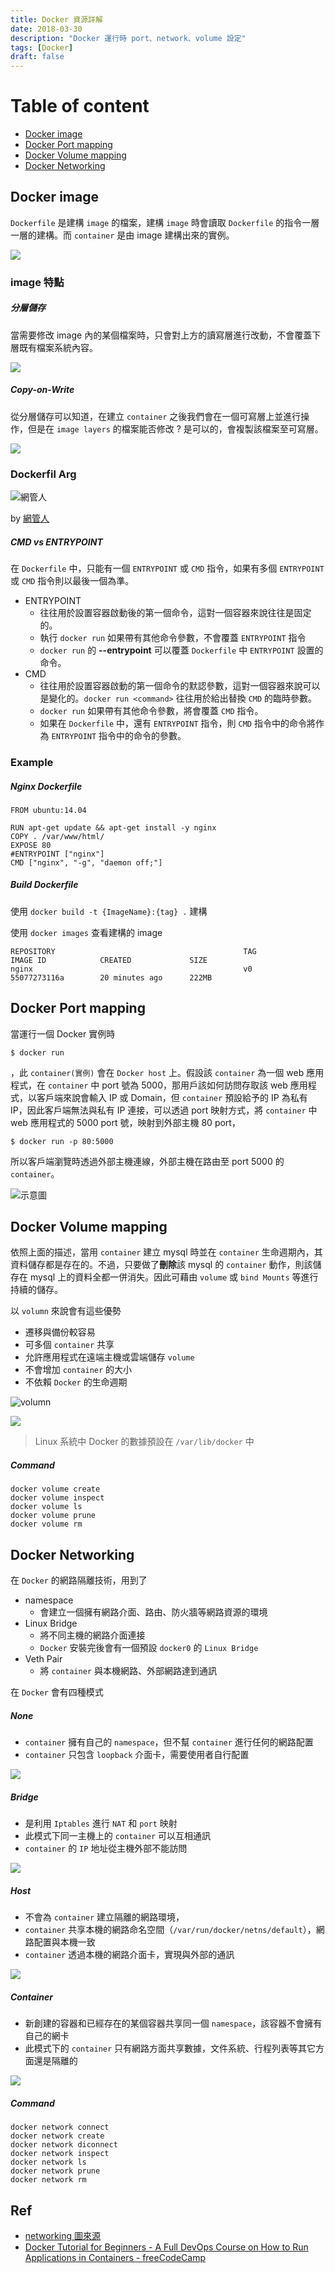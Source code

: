 ```yaml
---
title: Docker 資源詳解
date: 2018-03-30
description: "Docker 運行時 port、network、volume 設定"
tags: [Docker]
draft: false
---
```


# Table of content
- [Docker image](#Docker-image)
- [Docker Port mapping](#Docker-Port-mapping)
- [Docker Volume mapping](#Docker-Volume-mapping)
- [Docker Networking](#Docker-Networking)

## Docker image

`Dockerfile` 是建構 `image` 的檔案，建構 `image` 時會讀取 `Dockerfile` 的指令一層一層的建構。而 `container` 是由 image 建構出來的實例。

![](https://i.imgur.com/RsXurEd.png)

### image 特點
##### 分層儲存
當需要修改 image 內的某個檔案時，只會對上方的讀寫層進行改動，不會覆蓋下層既有檔案系統內容。

![](https://i.imgur.com/ix2XQlW.png)

##### Copy-on-Write
從分層儲存可以知道，在建立 `container` 之後我們會在一個可寫層上並進行操作，但是在 `image layers` 的檔案能否修改 ? 是可以的，會複製該檔案至可寫層。

![](https://i.imgur.com/QBHKTL0.png)

### Dockerfil Arg

![](https://i.imgur.com/7WsR2E0.png "網管人")

by [網管人](https://www.netadmin.com.tw/netadmin/zh-tw/technology/7BD73E2A172C4847A3F72D238ACA5148)

##### CMD vs ENTRYPOINT

在 `Dockerfile` 中，只能有一個 `ENTRYPOINT` 或 `CMD` 指令，如果有多個 `ENTRYPOINT` 或 `CMD` 指令則以最後一個為準。

- ENTRYPOINT
    - 往往用於設置容器啟動後的第一個命令，這對一個容器來說往往是固定的。
    - 執行 `docker run` 如果帶有其他命令參數，不會覆蓋 `ENTRYPOINT` 指令
    - `docker run` 的 **--entrypoint** 可以覆蓋 `Dockerfile` 中 `ENTRYPOINT` 設置的命令。
- CMD 
    - 往往用於設置容器啟動的第一個命令的默認參數，這對一個容器來說可以是變化的。`docker run <command>` 往往用於給出替換 `CMD` 的臨時參數。
    - `docker run` 如果帶有其他命令參數，將會覆蓋 `CMD` 指令。
    - 如果在 `Dockerfile` 中，還有 `ENTRYPOINT` 指令，則 `CMD` 指令中的命令將作為 `ENTRYPOINT` 指令中的命令的參數。

### Example
##### Nginx Dockerfile

```shell=
FROM ubuntu:14.04

RUN apt-get update && apt-get install -y nginx
COPY . /var/www/html/
EXPOSE 80
#ENTRYPOINT ["nginx"]
CMD ["nginx", "-g", "daemon off;"]

```
##### Build Dockerfile

使用 `docker build -t {ImageName}:{tag} .` 建構

使用 `docker images` 查看建構的 image

```shell=
REPOSITORY                                          TAG                 IMAGE ID            CREATED             SIZE
nginx                                               v0                  55077273116a        20 minutes ago      222MB

```


## Docker Port mapping

當運行一個 Docker 實例時

```shell
$ docker run
```

，此 `container(實例)` 會在 `Docker host` 上。假設該 `container` 為一個 web 應用程式，在 `container` 中 port 號為 5000，那用戶該如何訪問存取該 web 應用程式，以客戶端來說會輸入 IP 或 Domain，但 `container` 預設給予的 IP 為私有 IP，因此客戶端無法與私有 IP 連接，可以透過 port 映射方式，將 `container` 中 web 應用程式的 5000 port 號，映射到外部主機 80 port，

```shell
$ docker run -p 80:5000 
```

所以客戶端瀏覽時透過外部主機連線，外部主機在路由至 port 5000 的 `container`。

![](https://i.imgur.com/6e9bP4z.png "示意圖")

##  Docker Volume mapping

依照上面的描述，當用 `container` 建立 mysql 時並在 `container` 生命週期內，其資料儲存都是存在的。不過，只要做了**刪除**該 mysql 的 `container` 動作，則該儲存在 mysql 上的資料全都一併消失。因此可藉由 `volume` 或 `bind Mounts` 等進行持續的儲存。

以 `volumn` 來說會有這些優勢
- 遷移與備份較容易
- 可多個 `container` 共享
- 允許應用程式在遠端主機或雲端儲存 `volume`
- 不會增加 `container` 的大小
- 不依賴 `Docker` 的生命週期

![](https://i.imgur.com/nqDLfnx.png "volumn")


![](https://i.imgur.com/lnjEz4a.png)

>Linux 系統中 Docker 的數據預設在 `/var/lib/docker` 中

##### Command

```shell
docker volume create
docker volume inspect
docker volume ls
docker volume prune
docker volume rm
```

## Docker Networking
在 `Docker` 的網路隔離技術，用到了
- namespace
  - 會建立一個擁有網路介面、路由、防火牆等網路資源的環境
- Linux Bridge
  - 將不同主機的網路介面連接
  - `Docker` 安裝完後會有一個預設 `docker0` 的 `Linux Bridge`
- Veth Pair
  - 將 `container` 與本機網路、外部網路達到通訊

在 `Docker` 會有四種模式

##### None
- `container` 擁有自己的 `namespace`，但不幫 `container` 進行任何的網路配置
- `container` 只包含 `loopback` 介面卡，需要使用者自行配置

![](https://i.imgur.com/7Hi5LR4.png)

##### Bridge
- 是利用 `Iptables` 進行 `NAT` 和 `port` 映射
- 此模式下同一主機上的 `container` 可以互相通訊
- `container` 的 `IP` 地址從主機外部不能訪問

![](https://i.imgur.com/3RK6Zgc.png)

##### Host
- 不會為 `container` 建立隔離的網路環境，
- `container` 共享本機的網路命名空間（`/var/run/docker/netns/default`），網路配置與本機一致
- `container` 透過本機的網路介面卡，實現與外部的通訊

![](https://i.imgur.com/NsKKUnP.png)

##### Container
- 新創建的容器和已經存在的某個容器共享同一個 `namespace`，該容器不會擁有自己的網卡
- 此模式下的 `container` 只有網路方面共享數據，文件系統、行程列表等其它方面還是隔離的

![]("https://i.imgur.com/MDefWlA.png")

##### Command

```shell
docker network connect
docker network create
docker network diconnect
docker network inspect
docker network ls
docker network prune
docker network rm
```

## Ref
- [networking 圖來源](https://k2r2bai.com/2016/01/05/container/docker-network/)
- [Docker Tutorial for Beginners - A Full DevOps Course on How to Run Applications in Containers - freeCodeCamp](https://www.youtube.com/watch?v=fqMOX6JJhGo)